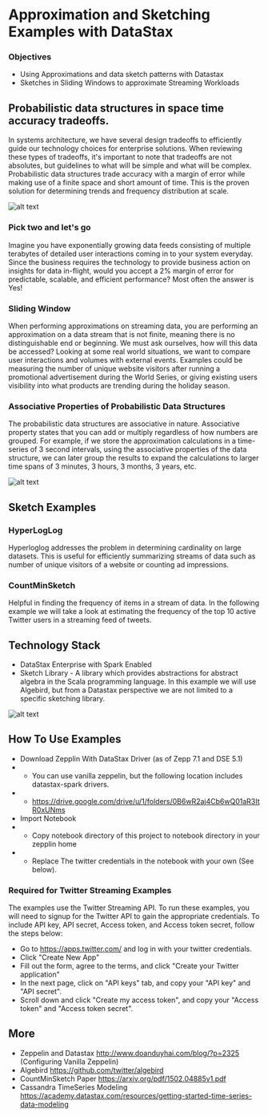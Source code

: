
# Approximation and Sketching Examples with DataStax
### Objectives
* Using Approximations and data sketch patterns with Datastax 
* Sketches in Sliding Windows to approximate Streaming Workloads

## Probabilistic data structures in space time accuracy tradeoffs. 
 In systems architecture, we have several design tradeoffs to efficiently guide our technology choices for enterprise solutions.  When reviewing these types of tradeoffs, it's important to note that tradeoffs are not absolutes, but guidelines to what will be simple and what will be complex. Probabilistic data structures trade accuracy with a margin of error while making use of a finite space and short amount of time. This is the proven solution for determining trends and frequency distribution at scale. 

![alt text](https://raw.githubusercontent.com/michaelraney/datastax-sketch-examples/master/images/space-time-accuracy-tradeoff.png "Data Processing Tradeoffs")

### Pick two and let's go
Imagine you have exponentially growing data feeds consisting of multiple terabytes of detailed user interactions coming in to your system everyday. Since the business requires the technology to provide business action on insights for data in-flight, would you accept a 2% margin of error for predictable, scalable, and efficient performance? Most often the answer is Yes! 

### Sliding Window
When performing approximations on streaming data, you are performing an approximation on a data stream that is not finite, meaning there is no distinguishable end or beginning. We must ask ourselves, how will this data be accessed?  Looking at some real world situations, we want to compare user interactions and volumes with external events.  Examples could be measuring the number of unique website visitors after running a promotional advertisement during the World Series, or giving existing users visibility into what products are trending during the holiday season.

### Associative Properties of Probabilistic Data Structures
The probabilistic data structures are associative in nature. Associative property states that you can add or multiply regardless of how numbers are grouped. For example, if we store the approximation calculations in a time-series of 3 second intervals, using the associative properties of the data structure, we can later group the results to expand the calculations to larger time spans of 3 minutes, 3 hours, 3 months, 3 years, etc. 

![alt text](
https://raw.githubusercontent.com/michaelraney/datastax-sketch-examples/master/images/Approximations-timeseries.png "Timeseries")

## Sketch Examples
### HyperLogLog
  Hyperloglog addresses the problem in determining cardinality on large datasets. This is useful for efficiently summarizing streams of data such as number of unique visitors of a website or counting ad impressions.

### CountMinSketch
  Helpful in finding the frequency of items in a stream of data. In the following example we will take a look at estimating the frequency of the top 10 active Twitter users in a streaming feed of tweets.
  
## Technology Stack
* DataStax Enterprise with Spark Enabled
* Sketch Library - A library which provides abstractions for abstract algebra in the Scala programming language. In this example we will use Algebird, but from a Datastax perspective we are not limited to a specific sketching library. 

![alt text](
https://raw.githubusercontent.com/michaelraney/datastax-sketch-examples/master/images/Architecture.png "Architecture")

## How To Use Examples

* Download Zepplin With DataStax Driver (as of Zepp 7.1 and DSE 5.1) 
* * You can use vanilla zeppelin, but the following location includes datastax-spark drivers.
* * https://drive.google.com/drive/u/1/folders/0B6wR2aj4Cb6wQ01aR3ItR0xUNms
* Import Notebook
* * Copy notebook directory of this project to notebook directory in your zepplin home
* * Replace The twitter credentials in the notebook with your own (See below).

### Required for Twitter Streaming Examples
The examples use the Twitter Streaming API. To run these examples, you will need to signup for the Twitter API to gain the appropriate credentials.  To include API key, API secret, Access token, and Access token secret, follow the steps below:
* Go to https://apps.twitter.com/ and log in with your twitter credentials.
* Click "Create New App"
* Fill out the form, agree to the terms, and click "Create your Twitter application"
* In the next page, click on "API keys" tab, and copy your "API key" and "API secret".
* Scroll down and click "Create my access token", and copy your "Access token" and "Access token secret".

## More
* Zeppelin and Datastax http://www.doanduyhai.com/blog/?p=2325 (Configuring Vanilla Zeppelin)
* Algebird https://github.com/twitter/algebird
* CountMinSketch Paper https://arxiv.org/pdf/1502.04885v1.pdf
* Cassandra TimeSeries Modeling https://academy.datastax.com/resources/getting-started-time-series-data-modeling

